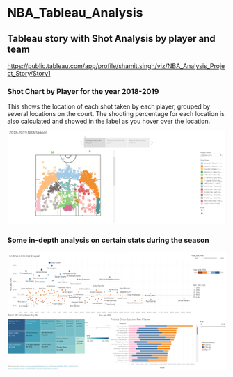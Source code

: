 # NBA_Tableau_Analysis

## Tableau story with Shot Analysis by player and team

https://public.tableau.com/app/profile/shamit.singh/viz/NBA_Analysis_Project_Story/Story1

### Shot Chart by Player for the year 2018-2019

This shows the location of each shot taken by each player, grouped by several locations on the court. The shooting percentage for each location is also calculated and showed in the label as you hover over the location.


![alt text](https://github.com/shamit24/NBA_Tableau_Analysis/blob/main/Shot%20Analysis%20by%20Player.png "Shot Chart per Player")



### Some in-depth analysis on certain stats during the season




![alt text](https://github.com/shamit24/NBA_Tableau_Analysis/blob/main/in-depth%20stats%20for%20the%20season.png "Stat Analysis")


